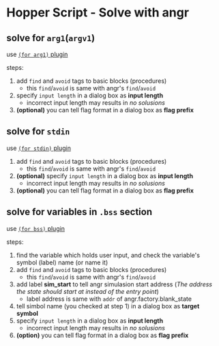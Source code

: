 Hopper Script - Solve with angr
====

solve for `arg1`(`argv1`)
----
use [`(for arg1)` plugin](https://github.com/Ping-Mic/tools/blob/master/reversing/Hopper%20Scripts/Solve%20with%20angr%20(for%20arg1).py)

steps:

1. add `find` and `avoid` tags to basic blocks (procedures)
    * this `find`/`avoid` is same with angr's `find`/`avoid`
1. specify `input length` in a dialog box as __input length__
    * incorrect input length may results in _no solusions_
1. __(optional)__ you can tell flag format in a dialog box as __flag prefix__


solve for `stdin`
----
use [`(for stdin)` plugin](https://github.com/Ping-Mic/tools/blob/master/reversing/Hopper%20Scripts/Solve%20with%20angr%20(for%20stdin).py)

1. add `find` and `avoid` tags to basic blocks (procedures)
    * this `find`/`avoid` is same with angr's `find`/`avoid`
1. __(optional)__ specify `input length` in a dialog box as __input length__
    * incorrect input length may results in _no solusions_
1. __(optional)__ you can tell flag format in a dialog box as __flag prefix__



solve for variables in `.bss` section
----
use [`(for bss)` plugin](https://github.com/Ping-Mic/tools/blob/master/reversing/Hopper%20Scripts/Solve%20with%20angr%20(for%20bss).py)

steps:

1. find the variable which holds user input, and check the variable's symbol (label) name (or name it)
1. add `find` and `avoid` tags to basic blocks (procedures)
    * this `find`/`avoid` is same with angr's `find`/`avoid`
1. add label __sim_start__ to tell angr simulasion start address (_The address the state should start at instead of the entry point_)
    * label address is same with `addr` of angr.factory.blank_state
1. tell simbol name (you checked at step 1) in a dialog box as __target symbol__
1. specify `input length` in a dialog box as __input length__
    * incorrect input length may results in _no solusions_
1. __(option)__ you can tell flag format in a dialog box as __flag prefix__
